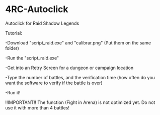 # 4RC-Autoclick
Autoclick for Raid Shadow Legends

Tutorial:

-Download "script_raid.exe" and "calibrar.png" (Put them on the same folder)

-Run the "script_raid.exe"

-Get into an Retry Screen for a dungeon or campaign location

-Type the number of battles, and the verification time (how often do you want the software to verify if the battle is over)

-Run it!

!!IMPORTANT!!
The function (Fight in Arena) is not optimized yet.
Do not use it with more than 4 battles!
